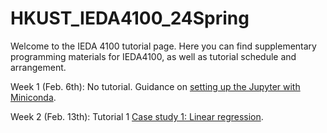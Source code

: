 # HKUST_IEDA4100_24Spring

Welcome to the IEDA 4100 tutorial page. Here you can find supplementary programming materials for IEDA4100, as well as tutorial schedule and arrangement.

 Week 1 (Feb. 6th): No tutorial. Guidance on [setting up the Jupyter with Miniconda](https://github.com/jyun-bunny-honey/HKUST_IEDA4100_24Spring/blob/main/Setting%20up%20Jupyter%20with%20Miniconda.ipynb).

 Week 2 (Feb. 13th): Tutorial 1 [Case study 1: Linear regression](https://github.com/jyun-bunny-honey/HKUST_IEDA4100_24Spring/blob/main/T1%20Linear%20regression.ipynb).

 <!--Week 3 (Feb. 15th): Tutorial 1 [Case study 2: Time series](https://github.com/jyun-bunny-honey/HKUST_IEDA4100_24Spring/blob/main/T1%20Time%20series.ipynb).

 Week 4 (Feb. 22th): Tutorial 2 [Case study 2: Linear programming](https://github.com/jyun-bunny-honey/HKUST_IEDA4100_24Spring/blob/main/T2%20Linear%20programming.ipynb).  -->
